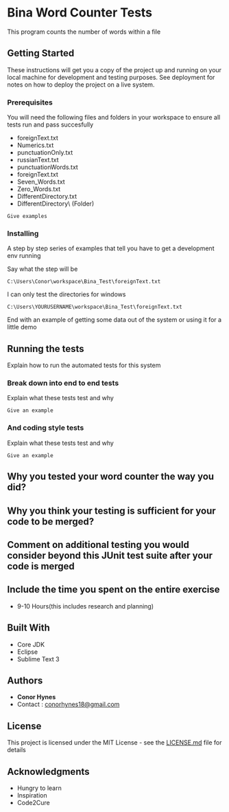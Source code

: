 # Bina Word Counter Tests

This program counts the number of words within a file

## Getting Started

These instructions will get you a copy of the project up and running on your local machine for development and testing purposes. See deployment for notes on how to deploy the project on a live system.

### Prerequisites

You will need the following files and folders in your workspace to ensure all tests run and pass succesfully
* foreignText.txt
* Numerics.txt
* punctuationOnly.txt
* russianText.txt
* punctuationWords.txt
* foreignText.txt
* Seven_Words.txt
* Zero_Words.txt
* DifferentDirectory.txt
* DifferentDirectory\ (Folder)


```
Give examples
```

### Installing

A step by step series of examples that tell you have to get a development env running

Say what the step will be

```
C:\Users\Conor\workspace\Bina_Test\foreignText.txt
```

I can only test the directories for windows 

```
C:\Users\YOURUSERNAME\workspace\Bina_Test\foreignText.txt
```

End with an example of getting some data out of the system or using it for a little demo

## Running the tests

Explain how to run the automated tests for this system

### Break down into end to end tests

Explain what these tests test and why

```
Give an example
```

### And coding style tests

Explain what these tests test and why

```
Give an example
```
## Why you tested your word counter the way you did?

## Why you think your testing is sufficient for your code to be merged?

## Comment on additional testing you would consider beyond this JUnit test suite after your code is merged

## Include the time you spent on the entire exercise 
* 9-10 Hours(this includes research and planning)

## Built With

* Core JDK
* Eclipse
* Sublime Text 3



## Authors

* **Conor Hynes** 
* Contact : conorhynes18@gmail.com

## License

This project is licensed under the MIT License - see the [LICENSE.md](LICENSE.md) file for details

## Acknowledgments

* Hungry to learn
* Inspiration
* Code2Cure

